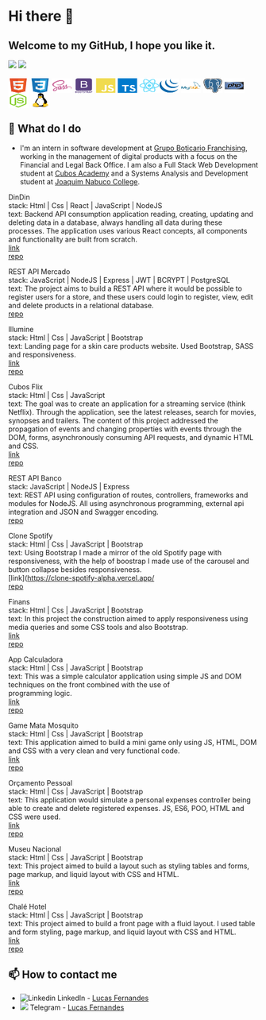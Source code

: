 
<!--
**lucasfpds/lucasfpds** is a ✨ _special_ ✨ repository because its `README.md` (this file) appears on your GitHub profile.
 
Here are some ideas to get you started:

- 🔭 I’m currently working on ...
- 🌱 I’m currently learning ...
- 👯 I’m looking to collaborate on ...
- 🤔 I’m looking for help with ...
- 💬 Ask me about ...
- 📫 How to reach me: ...
- 😄 Pronouns: ...
- ⚡ Fun fact: ...
-->

# Hi there 👋
## Welcome to my GitHub, I hope you like it.
 <div>
  <img height="180em" src="https://github-readme-stats.vercel.app/api?username=lucasfpds&show_icons=true&theme=tokyonight&include_all_commits=true&count_private=true"/>
  <img height="180em" src="https://github-readme-stats.vercel.app/api/top-langs/?username=lucasfpds&layout=compact&langs_count=16&theme=radical"/>
</div>

 <div style="display: inline_block"><br>
  <img align="center" alt="Lucas-HTML" height="30" width="40" src="https://raw.githubusercontent.com/devicons/devicon/master/icons/html5/html5-original.svg">
  <img align="center" alt="Lucas-CSS" height="30" width="40" src="https://raw.githubusercontent.com/devicons/devicon/master/icons/css3/css3-original.svg">
  <img align="center" alt="Lucas-sass" height="30" width="40" src="https://github.com/devicons/devicon/blob/master/icons/sass/sass-original.svg">
  <img align="center" alt="Lucas-bootstrap" height="30" width="40" src="https://github.com/devicons/devicon/blob/master/icons/bootstrap/bootstrap-plain-wordmark.svg">
  <img align="center" alt="Lucas-JS" height="30" width="40" src="https://raw.githubusercontent.com/devicons/devicon/master/icons/javascript/javascript-plain.svg">
  <img align="center" alt="Lucas-TS" height="30" width="40" src="https://github.com/devicons/devicon/blob/master/icons/typescript/typescript-original.svg">
  <img align="center" alt="Lucas-React" height="30" width="40" src="https://raw.githubusercontent.com/devicons/devicon/master/icons/react/react-original.svg"><img align="center" alt="Lucas-React" height="30" width="40" src="https://github.com/devicons/devicon/blob/master/icons/jquery/jquery-original.svg">
  <img align="center" alt="Lucas-mysql" height="30" width="40" src="https://github.com/devicons/devicon/blob/master/icons/mysql/mysql-original-wordmark.svg">
  <img align="center" alt="Lucas-Js" height="30" width="40" src="https://github.com/devicons/devicon/blob/master/icons/postgresql/postgresql-original.svg">
  <img align="center" alt="Lucas-php" height="30" width="40" src="https://github.com/devicons/devicon/blob/master/icons/php/php-original.svg"> 
  <img align="center" alt="Lucas-linux" height="30" width="40" src="https://github.com/devicons/devicon/blob/master/icons/nodejs/nodejs-original.svg">
  <img align="center" alt="Lucas-linux" height="30" width="40" src="https://github.com/devicons/devicon/blob/master/icons/linux/linux-original.svg">
 
  </div>
  
##

## 🌱 What do I do
 
- I'm an intern in software development at [Grupo Boticario Franchising](https://www.grupoboticario.com.br/pt/Paginas/Inicial.aspx), working in the management of digital products with a focus on the Financial and Legal Back Office. I am also a Full Stack Web Development student at [Cubos Academy](https://www.cubos.academy/) and a Systems Analysis and Development student at [Joaquim Nabuco College](https://www.uninabuco.digital/).



DinDin<br>
stack: Html | Css | React | JavaScript | NodeJS<br>
text: Backend API consumption application reading, creating, updating and deleting data in a database, always handling all data during these processes. The application uses various React concepts, all components and functionality are built from scratch.<br>
[link](https://app-dindin-fe.herokuapp.com/)<br>
[repo](https://github.com/lucasfpds/repoExerCubosAcademy/tree/master/3%C2%BA%20M%C3%B3dulo/16_front-integral-desafio-m03)<br>


REST API Mercado<br>
stack: JavaScript | NodeJS | Express | JWT | BCRYPT | PostgreSQL<br>
text: The project aims to build a REST API where it would be possible to register users for a store, and these users could login to register, view, edit and delete products in a relational database.<br>
[repo](https://github.com/lucasfpds/repoExerCubosAcademy/tree/master/3%C2%BA%20M%C3%B3dulo/15_back-integral-desafio-m03)<br>


Illumine<br>
stack: Html | Css | JavaScript | Bootstrap<br>
text: Landing page for a skin care products website. Used Bootstrap, SASS and responsiveness.<br>
[link](https://illumine.vercel.app/)<br>
[repo](https://github.com/lucasfpds/illumine)<br>


Cubos Flix<br>
stack: Html | Css | JavaScript<br>
text: The goal was to create an application for a streaming service (think Netflix). Through the application, see the latest releases, search for movies, synopses and trailers. The content of this project addressed the propagation of events and changing properties with events through the DOM, forms, asynchronously consuming API requests, and dynamic HTML and CSS.<br>
[link](https://cubos-flix.vercel.app/)<br>
[repo](https://github.com/lucasfpds/repoExerCubosAcademy/tree/master/2%C2%BA%20M%C3%B3dulo<br>/14_desafio-frontend-modulo-02-integral)<br>


REST API Banco<br>
stack: JavaScript | NodeJS | Express<br>
text: REST API using configuration of routes, controllers, frameworks and modules for NodeJS. All using asynchronous programming, external api integration and JSON and Swagger encoding.<br>
[repo](https://github.com/lucasfpds/repoExerCubosAcademy/tree/master/2%C2%BA%20M%C3%B3dulo<br>/15_desafio-backend-modulo-02-sistema-bancario)<br>


Clone Spotify<br>
stack: Html | Css | JavaScript | Bootstrap<br>
text: Using Bootstrap I made a mirror of the old Spotify page with responsiveness, with the help of boostrap I made use of the carousel and button collapse besides responsiveness.<br>
[link](https://clone-spotify-alpha.vercel.app/<br>
[repo](https://github.com/lucasfpds/primeirosProjetos/tree/master/07.2.Projeto%20Spotfy-Bootstrap%204%20%26%20Responsividade)<br>


Finans<br>
stack: Html | Css | JavaScript | Bootstrap<br>
text: In this project the construction aimed to apply responsiveness using media queries and some CSS tools and also Bootstrap.<br>
[link](https://finans-jade.vercel.app/)<br>
[repo](https://github.com/lucasfpds/primeirosProjetos/tree/master/07.1.Projeto%20finans-Bootstrap%204%20%26%20Responsividade)<br>


App Calculadora<br>
stack: Html | Css | JavaScript | Bootstrap<br>
text: This was a simple calculator application using simple JS and DOM techniques on the front combined with the use of<br> programming logic.<br>
[link](https://app-calculadora.vercel.app/)<br>
[repo](https://github.com/lucasfpds/primeirosProjetos/tree/master/08.1.Projeto%20App%20Calculadora-JavaScript)<br>



Game Mata Mosquito<br>
stack: Html | Css | JavaScript | Bootstrap<br>
text: This application aimed to build a mini game only using JS, HTML, DOM and CSS with a very clean and very functional code.<br>
[link](https://game-mata-mosquito-89g2f9aj0-lucasfpds.vercel.app/)<br>
[repo](https://github.com/lucasfpds/primeirosProjetos/tree/master/08.2.Projeto%20Game%20Mata%20Mosquito-Java%20Script)<br>



Orçamento Pessoal<br>
stack: Html | Css | JavaScript | Bootstrap<br>
text: This application would simulate a personal expenses controller being able to create and delete registered expenses. JS, ES6, POO, HTML and CSS were used.<br>
[link](https://app-orcamento-pessoal-jfvib9ao8-lucasfpds.vercel.app/)<br>
[repo](https://github.com/lucasfpds/primeirosProjetos/tree/master/09.Projeto%20App%20Or%C3%A7amento%20Pessoal-ECMAScript%206)<br>


Museu Nacional<br>
stack: Html | Css | JavaScript | Bootstrap<br>
text: This project aimed to build a layout such as styling tables and forms, page markup, and liquid layout with CSS and HTML.<br>
[link](https://museu-nacional-six.vercel.app/)<br>
[repo](https://github.com/lucasfpds/primeirosProjetos/tree/master/06<br>.Projeto%20Museu%20Nacional-HTML5%20e%20CSS3%20Recursos%20Especiais)<br>



Chalé Hotel<br>
stack: Html | Css | JavaScript | Bootstrap<br>
text: This project aimed to build a front page with a fluid layout. I used table and form styling, page markup, and liquid layout with CSS and HTML.<br>
[link](https://chale-hotel.vercel.app/)<br>
[repo](https://github.com/lucasfpds/primeirosProjetos/tree/master/05.2.Projeto%20Chal%C3%A9%20Hotel-CSS3%20AVAN%C3%87ADO)<br>

 
## 📫 How to contact me
<!-- - <img src="https://static.wixstatic.com/media/1ab857_fb228e89ac9740d392337e22380f376b~mv2.gif" alt="E-mail" width="25"/> E-Mail - [lucas-fps@hotmail.com]()<br> -->
- <img src="https://i.pinimg.com/originals/de/b4/6f/deb46f02a59e3b3a2aa58fac16290d63.gif" alt="Linkedin" width="25"/> LinkedIn - [Lucas Fernandes](https://www.linkedin.com/in/lfpds/)
- <img  src="https://media.giphy.com/media/ya4eevXU490Iw/giphy.gif" width="25"/> Telegram - [Lucas Fernandes](https://t.me/Lucasfps)
